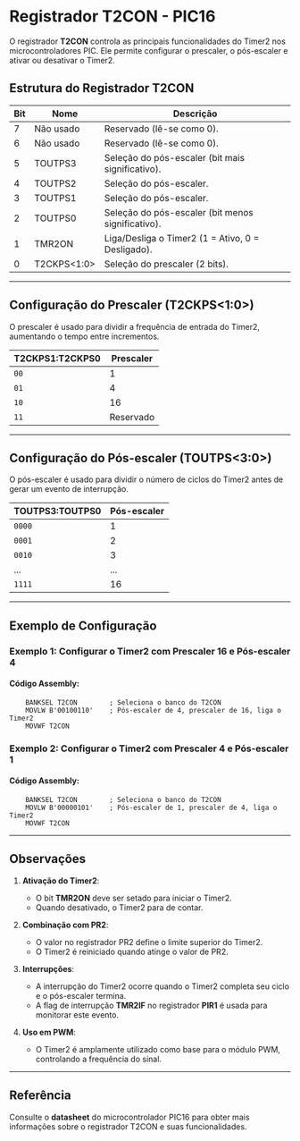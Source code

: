 # Registrador T2CON - PIC16

O registrador **T2CON** controla as principais funcionalidades do Timer2 nos microcontroladores PIC. Ele permite configurar o prescaler, o pós-escaler e ativar ou desativar o Timer2.

## Estrutura do Registrador T2CON

| **Bit** | **Nome**     | **Descrição**                                         |
|---------|--------------|-----------------------------------------------------|
| 7       | Não usado    | Reservado (lê-se como 0).                           |
| 6       | Não usado    | Reservado (lê-se como 0).                           |
| 5       | TOUTPS3      | Seleção do pós-escaler (bit mais significativo).     |
| 4       | TOUTPS2      | Seleção do pós-escaler.                              |
| 3       | TOUTPS1      | Seleção do pós-escaler.                              |
| 2       | TOUTPS0      | Seleção do pós-escaler (bit menos significativo).    |
| 1       | TMR2ON       | Liga/Desliga o Timer2 (1 = Ativo, 0 = Desligado).    |
| 0       | T2CKPS<1:0>  | Seleção do prescaler (2 bits).                      |

---

## Configuração do Prescaler (T2CKPS<1:0>)
O prescaler é usado para dividir a frequência de entrada do Timer2, aumentando o tempo entre incrementos.

| **T2CKPS1:T2CKPS0** | **Prescaler** |
|---------------------|---------------|
| `00`                | 1             |
| `01`                | 4             |
| `10`                | 16            |
| `11`                | Reservado     |

---

## Configuração do Pós-escaler (TOUTPS<3:0>)
O pós-escaler é usado para dividir o número de ciclos do Timer2 antes de gerar um evento de interrupção.

| **TOUTPS3:TOUTPS0** | **Pós-escaler** |
|---------------------|-----------------|
| `0000`              | 1               |
| `0001`              | 2               |
| `0010`              | 3               |
| ...                 | ...             |
| `1111`              | 16              |

---

## Exemplo de Configuração

### Exemplo 1: Configurar o Timer2 com Prescaler 16 e Pós-escaler 4

#### Código Assembly:
```assembly
    BANKSEL T2CON        ; Seleciona o banco do T2CON
    MOVLW B'00100110'    ; Pós-escaler de 4, prescaler de 16, liga o Timer2
    MOVWF T2CON
```

### Exemplo 2: Configurar o Timer2 com Prescaler 4 e Pós-escaler 1

#### Código Assembly:
```assembly
    BANKSEL T2CON        ; Seleciona o banco do T2CON
    MOVLW B'00000101'    ; Pós-escaler de 1, prescaler de 4, liga o Timer2
    MOVWF T2CON
```

---

## Observações

1. **Ativação do Timer2**:
   - O bit **TMR2ON** deve ser setado para iniciar o Timer2.
   - Quando desativado, o Timer2 para de contar.

2. **Combinação com PR2**:
   - O valor no registrador PR2 define o limite superior do Timer2.
   - O Timer2 é reiniciado quando atinge o valor de PR2.

3. **Interrupções**:
   - A interrupção do Timer2 ocorre quando o Timer2 completa seu ciclo e o pós-escaler termina.
   - A flag de interrupção **TMR2IF** no registrador **PIR1** é usada para monitorar este evento.

4. **Uso em PWM**:
   - O Timer2 é amplamente utilizado como base para o módulo PWM, controlando a frequência do sinal.

---

## Referência
Consulte o **datasheet** do microcontrolador PIC16 para obter mais informações sobre o registrador T2CON e suas funcionalidades.
